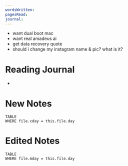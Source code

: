 ```yaml
---
wordsWritten: 
pagesRead: 
journal:
---
```

  









- want dual boot mac
- want real amadeus ai
- get data recovery quote
- should i change my instagram name & pic? what is it?






























































# Reading Journal
- 




# New Notes
```dataview
TABLE
WHERE file.cday = this.file.day
```

# Edited Notes
```dataview
TABLE
WHERE file.mday = this.file.day
```